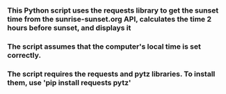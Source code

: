 ### This Python script uses the requests library to get the sunset time from the sunrise-sunset.org API, calculates the time 2 hours before sunset, and displays it
### The script assumes that the computer's local time is set correctly.
### The script requires the requests and pytz libraries. To install them, use 'pip install requests pytz'
